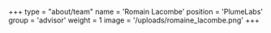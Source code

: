 +++
type = "about/team"
name = 'Romain Lacombe'
position = 'PlumeLabs'
group = 'advisor'
weight = 1
image = '/uploads/romaine_lacombe.png'
+++
